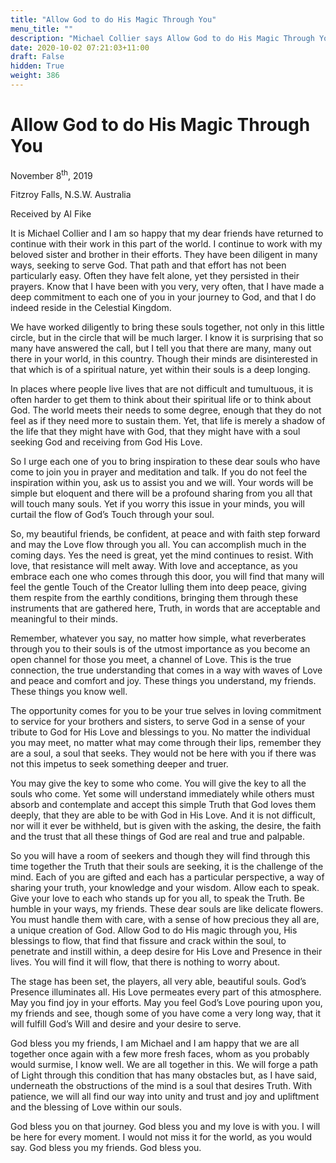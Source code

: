 ```yaml
---
title: "Allow God to do His Magic Through You"
menu_title: ""
description: "Michael Collier says Allow God to do His Magic Through You"
date: 2020-10-02 07:21:03+11:00
draft: False
hidden: True
weight: 386
---
```

# Allow God to do His Magic Through You


November 8<sup>th</sup>, 2019

Fitzroy Falls, N.S.W. Australia

Received by Al Fike



It is Michael Collier and I am so happy that my dear friends have returned to continue with their work in this part of the world. I continue to work with my beloved sister and brother in their efforts. They have been diligent in many ways, seeking to serve God. That path and that effort has not been particularly easy. Often they have felt alone, yet they persisted in their prayers. Know that I have been with you very, very often, that I have made a deep commitment to each one of you in your journey to God, and that I do indeed reside in the Celestial Kingdom. 

We have worked diligently to bring these souls together, not only in this little circle, but in the circle that will be much larger. I know it is surprising that so many have answered the call, but I tell you that there are many, many out there in your world, in this country. Though their minds are disinterested in that which is of a spiritual nature, yet within their souls is a deep longing. 

In places where people live lives that are not difficult and tumultuous, it is often harder to get them to think about their spiritual life or to think about God. The world meets their needs to some degree, enough that they do not feel as if they need more to sustain them. Yet, that life is merely a shadow of the life that they might have with God, that they might have with a soul seeking God and receiving from God His Love. 

So I urge each one of you to bring inspiration to these dear souls who have come to join you in prayer and meditation and talk. If you do not feel the inspiration within you, ask us to assist you and we will. Your words will be simple but eloquent and there will be a profound sharing from you all that will touch many souls. Yet if you worry this issue in your minds, you will curtail the flow of God’s Touch through your soul. 

So, my beautiful friends, be confident, at peace and with faith step forward and may the Love flow through you all. You can accomplish much in the coming days. Yes the need is great, yet the mind continues to resist. With love, that resistance will melt away. With love and acceptance, as you embrace each one who comes through this door, you will find that many will feel the gentle Touch of the Creator lulling them into deep peace, giving them respite from the earthly conditions, bringing them through these instruments that are gathered here, Truth, in words that are acceptable and meaningful to their minds. 

Remember, whatever you say, no matter how simple, what reverberates through you to their souls is of the utmost importance as you become an open channel for those you meet, a channel of Love. This is the true connection, the true understanding that comes in a way with waves of Love and peace and comfort and joy. These things you understand, my friends. These things you know well. 

The opportunity comes for you to be your true selves in loving commitment to service for your brothers and sisters, to serve God in a sense of your tribute to God for His Love and blessings to you. No matter the individual you may meet, no matter what may come through their lips, remember they are a soul, a soul that seeks. They would not be here with you if there was not this impetus to seek something deeper and truer. 

You may give the key to some who come. You will give the key to all the souls who come. Yet some will understand immediately while others must absorb and contemplate and accept this simple Truth that God loves them deeply, that they are able to be with God in His Love. And it is not difficult, nor will it ever be withheld, but is given with the asking, the desire, the faith and the trust that all these things of God are real and true and palpable. 

So you will have a room of seekers and though they will find through this time together the Truth that their souls are seeking, it is the challenge of the mind. Each of you are gifted and each has a particular perspective, a way of sharing your truth, your knowledge and your wisdom. Allow each to speak. Give your love to each who stands up for you all, to speak the Truth. Be humble in your ways, my friends. These dear souls are like delicate flowers. You must handle them with care, with a sense of how precious they all are, a unique creation of God. Allow God to do His magic through you, His blessings to flow, that find that fissure and crack within the soul, to penetrate and instill within, a deep desire for His Love and Presence in their lives. You will find it will flow, that there is nothing to worry about. 

The stage has been set, the players, all very able, beautiful souls. God’s Presence illuminates all. His Love permeates every part of this atmosphere. May you find joy in your efforts. May you feel God’s Love pouring upon you, my friends and see, though some of you have come a very long way, that it will fulfill God’s Will and desire and your desire to serve. 

God bless you my friends, I am Michael and I am happy that we are all together once again with a few more fresh faces, whom as you probably would surmise, I know well. We are all together in this. We will forge a path of Light through this condition that has many obstacles but, as I have said, underneath the obstructions of the mind is a soul that desires Truth. With patience, we will all find our way into unity and trust and joy and upliftment and the blessing of Love within our souls. 

God bless you on that journey. God bless you and my love is with you. I will be here for every moment. I would not miss it for the world, as you would say. God bless you my friends. God bless you.